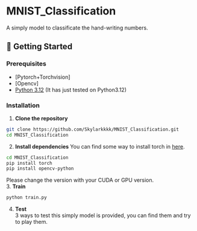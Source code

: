# MNIST_Classification

A simply model to classificate the hand-writing numbers.

## 🚀 Getting Started

### Prerequisites
- [Pytorch+Torchvision]
- [Opencv]
- [Python 3.12](https://www.python.org/) (It has just tested on Python3.12)

### Installation

1. **Clone the repository**
```bash
git clone https://github.com/Skylarkkkk/MNIST_Classification.git
cd MNIST_Classification
```

2. **Install dependencies**
You can find some way to install torch in [here](https://pytorch.org/).
```bash
cd MNIST_Classification
pip install torch
pip install opencv-python
```
Please change the version with your CUDA or GPU version.  
3. **Train**
```bash
python train.py
```
4. **Test**  
3 ways to test this simply model is provided, you can find them and try to play them.
